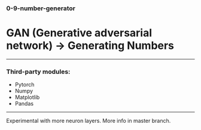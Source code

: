 ### 0-9-number-generator

# **GAN (Generative adversarial network) -> Generating Numbers**
----------------------------
### **Third-party modules:**
- Pytorch
- Numpy
- Matplotlib
- Pandas
----------------------------

Experimental with more neuron layers. More info in master branch.
